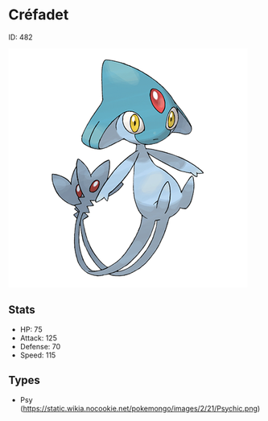 # Créfadet


ID: 482

![](https://raw.githubusercontent.com/PokeAPI/sprites/master/sprites/pokemon/other/official-artwork/482.png "Créfadet")

## Stats


 - HP: 75
 - Attack: 125
 - Defense: 70
 - Speed: 115

## Types


 - Psy (https://static.wikia.nocookie.net/pokemongo/images/2/21/Psychic.png)
